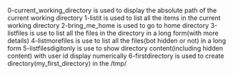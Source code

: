 0-current_working_directory is used to display the absolute path of the current working directory 
1-listit is used to list all the items in the current working directory
2-bring_me_home is used to go to home directory
3-listfiles is use to list all the files in the directory in a long form(with more details)
4-listmorefiles is use to list all the files(bot hidden or not) in a long form
5-listfilesdigitonly is use to show directory content(including hidden content) with user id display numerically
6-firstdirectory is used to create directory(my_first_directory) in the /tmp/ 
